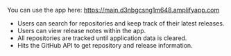 You can use the app here: https://main.d3nbgcsng1m648.amplifyapp.com

- Users can search for repositories and keep track of their latest releases.
- Users can view release notes within the app.
- All repositories are tracked until application data is cleared. 
- Hits the GitHub API to get repository and release information.
